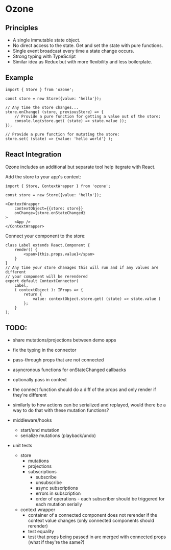 # Ozone

## Principles
- A single immutable state object.
- No direct access to the state. Get and set the state with pure functions.
- Single event broadcast every time a state change occurs.
- Strong typing with TypeScript
- Similar idea as Redux but with more flexibility and less boilerplate.


## Example
```
import { Store } from 'ozone';

const store = new Store({value: 'hello'});

// Any time the store changes...
store.onChange( (store, previousStore) => {
    // Provide a pure function for getting a value out of the store:
    console.log(store.get( (state) => state.value ));
});

// Provide a pure function for mutating the store:
store.set( (state) => {value: 'hello world'} );

```


## React Integration
Ozone includes an additional but separate tool help itegrate with React.

Add the store to your app's context:
```
import { Store, ContextWrapper } from 'ozone';

const store = new Store({value: 'hello'});

<ContextWrapper
    contextObject={{store: store}}
    onChange={store.onStateChanged}
>
    <App />
</ContextWrapper>
```
Connect your component to the store:
```
class Label extends React.Component {
    render() {
        <span>{this.props.value}</span>
    }
}
// Any time your store chanages this will run and if any values are different
// your component will be rerendered
export default ContextConnector(
    Label,
    ( contextObject ): IProps => {
        return {
            value: contextObject.store.get( (state) => state.value )
        };
    }
);
```


## TODO:
- share mutations/projections between demo apps
- fix the typing in the connector
- pass-through props that are not connected
- asyncronous functions for onStateChanged callbacks
- optionally pass in context
- the connect function should do a diff of the props and only render if they're different
- similarly to how actions can be serialized and replayed, would there be a way to do that with these mutation functions?
- middleware/hooks
    - start/end mutation
    - serialize mutations (playback/undo)

- unit tests
    - store
        - mutations
        - projections
        - subscriptions
            - subscribe
            - unsubscribe
            - async subscriptions
            - errors in subscription
            - order of operations - each subscriber should be triggered for each mutation serially
    - context wrapper
        - container of a connected component does not rerender if the context value changes (only connected components should rerender)
        - test equality
        - test that props being passed in are merged with connected props (what if they're the same?)